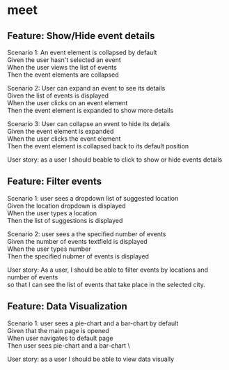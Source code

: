 # meet

## Feature: Show/Hide event details

  Scenario 1: An event element is collapsed by default \
      Given the user hasn't selected an event \
      When the user views the list of events \
      Then the event elements are collapsed 
   
  Scenario 2: User can expand an event to see its details \
     Given the list of events is displayed \
When the user clicks on an event element \
Then the event element is expanded to show more details
     
  Scenario 3: User can collapse an event to hide its details \
     Given the event element is expanded \
When the user clicks the event element \
Then the event element is collapsed back to its default position
     
  User story: as a user I should beable to click to show or hide events details

## Feature: Filter events 
Scenario 1: user sees a dropdown list of suggested location \
     Given the location dropdown is displayed \
When the user types a location \
Then the list of suggestions is displayed

  Scenario 2: user sees a the specified number of events \
    Given the number of events textfield is displayed \
When the user types number \
Then the specified nubmer of events is displayed

  User story: As a user, 
  I should be able to filter events by locations and number of events \
  so that I can see the list of events that take place in the selected city.
    

## Feature: Data Visualization 

  Scenario 1: user sees a pie-chart and a bar-chart by default \
     Given that the main page is opened  \
     When user navigates to default page \
     Then user sees pie-chart and a bar-chart \
     
  User story: as a user I should be able to view data visually 
 
